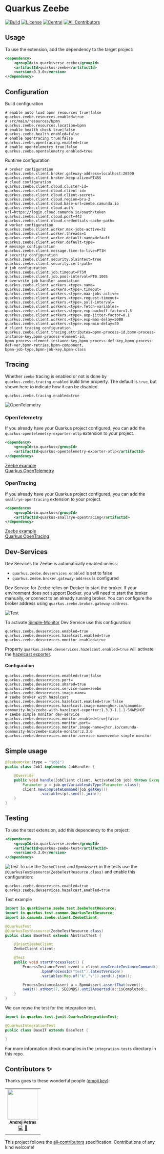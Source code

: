 # Quarkus Zeebe

<!-- ALL-CONTRIBUTORS-BADGE:START - Do not remove or modify this section -->
[![Build](https://github.com/quarkiverse/quarkus-zeebe/workflows/Build/badge.svg?branch=main)](https://github.com/quarkiverse/quarkus-zeebe/actions?query=workflow%3ABuild)
[![License](https://img.shields.io/github/license/quarkiverse/quarkus-zeebe.svg)](http://www.apache.org/licenses/LICENSE-2.0)
[![Central](https://img.shields.io/maven-central/v/io.quarkiverse.zeebe/quarkus-zeebe-parent?color=green)](https://search.maven.org/search?q=g:io.quarkiverse.zeebe%20AND%20a:quarkus-zeebe-parent)
[![All Contributors](https://img.shields.io/badge/all_contributors-1-orange.svg?style=flat-square)](#contributors-)
<!-- ALL-CONTRIBUTORS-BADGE:END -->

## Usage

To use the extension, add the dependency to the target project:
```xml
<dependency>
    <groupId>io.quarkiverse.zeebe</groupId>
    <artifactId>quarkus-zeebe</artifactId>
    <version>0.3.0</version>
</dependency>
```

## Configuration

Build configuration
```properties
# enable auto load bpmn resources true|false
quarkus.zeebe.resources.enabled=true
# src/main/resources/bpmn 
quarkus.zeebe.resources.location=bpmn
# enable health check true|false
quarkus.zeebe.health.enabled=false
# enable opentracing true|false
quarkus.zeebe.opentracing.enabled=true
# enable opentelemetry true|false
quarkus.zeebe.opentelemetry.enabled=true
```

Runtime configuration
```properties
# broker configuration
quarkus.zeebe.client.broker.gateway-address=localhost:26500
quarkus.zeebe.client.broker.keep-alive=PT45S
# cloud configuration
quarkus.zeebe.client.cloud.cluster-id=
quarkus.zeebe.client.cloud.client-id=
quarkus.zeebe.client.cloud.client-secret=
quarkus.zeebe.client.cloud.region=bru-2
quarkus.zeebe.client.cloud.base-url=zeebe.camunda.io
quarkus.zeebe.client.cloud.auth-url=https://login.cloud.camunda.io/oauth/token
quarkus.zeebe.client.cloud.port=443
quarkus.zeebe.client.cloud.credentials-cache-path=
# worker configuration
quarkus.zeebe.client.worker.max-jobs-active=32
quarkus.zeebe.client.worker.threads=1
quarkus.zeebe.client.worker.default-name=default
quarkus.zeebe.client.worker.default-type=
# message configuration
quarkus.zeebe.client.message.time-to-live=PT1H
# security configuration
quarkus.zeebe.client.security.plaintext=true
quarkus.zeebe.client.security.cert-path=
# job configuration
quarkus.zeebe.client.job.timeout=PT5M
quarkus.zeebe.client.job.pool-interval=PT0.100S
# overwrite job handler annotation
quarkus.zeebe.client.workers.<type>.name=
quarkus.zeebe.client.workers.<type>.timeout=
quarkus.zeebe.client.workers.<type>.max-jobs-active=
quarkus.zeebe.client.workers.<type>.request-timeout=
quarkus.zeebe.client.workers.<type>.poll-interval=
quarkus.zeebe.client.workers.<type>.fetch-variables=
quarkus.zeebe.client.workers.<type>.exp-backoff-factor=1.6
quarkus.zeebe.client.workers.<type>.exp-jitter-factor=0.1
quarkus.zeebe.client.workers.<type>.exp-max-delay=5000
quarkus.zeebe.client.workers.<type>.exp-min-delay=50
# client tracing configuration
quarkus.zeebe.client.tracing.attributes=bpmn-process-id,bpmn-process-instance-key,bpmn-process-element-id,
bpmn-process-element-instance-key,bpmn-process-def-key,bpmn-process-def-ver,bpmn-retries,bpmn-component,
bpmn-job-type,bpmn-job-key,bpmn-class
```

## Tracing

Whether `zeebe` tracing is enabled or not is done by `quarkus.zeebe.tracing.enabled` build time property. The default is `true`, but shown here to indicate how it can be disabled.
```properties
quarkus.zeebe.tracing.enabled=true
```
![OpenTelemetry](./docs/opentelemetry.png)

### OpenTelemetry

If you already have your Quarkus project configured, you can add the `quarkus-opentelemetry-exporter-otlp` extension to your project.
```xml
<dependency>
    <groupId>io.quarkus</groupId>
    <artifactId>quarkus-opentelemetry-exporter-otlp</artifactId>
</dependency>
```

[Zeebe example](examples/opentelemetry)  
[Quarkus OpenTelemetry](https://quarkus.io/guides/opentelemetry)

### OpenTracing

If you already have your Quarkus project configured, you can add the `smallrye-opentracing` extension to your project.
```xml
<dependency>
    <groupId>io.quarkus</groupId>
    <artifactId>quarkus-smallrye-opentracing</artifactId>
</dependency>
```

[Zeebe example](examples/opentracing)  
[Quarkus OpenTracing](https://quarkus.io/guides/opentracing)

## Dev-Services
Dev Services for Zeebe is automatically enabled unless:
* `quarkus.zeebe.devservices.enabled` is set to false
* `quarkus.zeebe.broker.gateway-address` is configured

Dev Service for Zeebe relies on Docker to start the broker. If your environment does not support Docker, you will need 
to start the broker manually, or connect to an already running broker. You can configure the broker address using 
`quarkus.zeebe.broker.gateway-address`.

![Test](./docs/devservice.png)

To activate [Simple-Monitor](https://github.com/camunda-community-hub/zeebe-simple-monitor) Dev Service use this configuration:
```properties
quarkus.zeebe.devservices.enabled=true
quarkus.zeebe.devservices.hazelcast.enabled=true
quarkus.zeebe.devservices.monitor.enabled=true
```
Property `quarkus.zeebe.devservices.hazelcast.enabled=true` will activate the [hazelcast exporter](https://github.com/camunda-community-hub/zeebe-hazelcast-exporter).

#### Configuration

```properties
quarkus.zeebe.devservices.enabled=true|false
quarkus.zeebe.devservices.port=
quarkus.zeebe.devservices.shared=true
quarkus.zeebe.devservices.service-name=zeebe
quarkus.zeebe.devservices.image-name=
# zeebe broker with hazelcast
quarkus.zeebe.devservices.hazelcast.enabled=true|false
quarkus.zeebe.devservices.hazelcast.image-name=ghcr.io/camunda-community-hub/zeebe-with-hazelcast-exporter:1.3.3-1.1.1-SNAPSHOT
# zeebe simple monitor dev-service
quarkus.zeebe.devservices.monitor.enabled=true|false
quarkus.zeebe.devservices.monitor.port=
quarkus.zeebe.devservices.monitor.image-name=ghcr.io/camunda-community-hub/zeebe-simple-monitor:2.3.0
quarkus.zeebe.devservices.monitor.service-name=zeebe-simple-monitor
```

## Simple usage

```java
@ZeebeWorker(type = "job1")
public class Job1 implements JobHandler {

    @Override
    public void handle(JobClient client, ActivatedJob job) throws Exception {
        Parameter p = job.getVariablesAsType(Parameter.class);
        client.newCompleteCommand(job.getKey())
                .variables(p).send().join();
    }
}
```

## Testing 

To use the test extension, add this dependency to the project:
```xml
<dependency>
    <groupId>io.quarkiverse.zeebe</groupId>
    <artifactId>quarkus-zeebe-test</artifactId>
    <version>0.3.0</version>
</dependency>
```
![Test](./docs/test.png)
To use the `ZeebeClient` and `BpmnAssert` in the tests use the `@QuarkusTestResource(ZeebeTestResource.class)` and enable this configuration:
```properties
quarkus.zeebe.devservices.enabled=true
quarkus.zeebe.devservices.hazelcast.enabled=true
```
Test example
```java
import io.quarkiverse.zeebe.test.ZeebeTestResource;
import io.quarkus.test.common.QuarkusTestResource;
import io.camunda.zeebe.client.ZeebeClient;

@QuarkusTest
@QuarkusTestResource(ZeebeTestResource.class)
public class BaseTest extends AbstractTest {

    @InjectZeebeClient
    ZeebeClient client;

    @Test
    public void startProcessTest() {
        ProcessInstanceEvent event = client.newCreateInstanceCommand()
                .bpmnProcessId("test").latestVersion()
                .variables(Map.of("k","v")).send().join();

        ProcessInstanceAssert a = BpmnAssert.assertThat(event);
        await().atMost(7, SECONDS).untilAsserted(a::isCompleted);
    }
}
```
We can reuse the test for the integration test.
```java
import io.quarkus.test.junit.QuarkusIntegrationTest;

@QuarkusIntegrationTest
public class BaseIT extends BaseTest {

}
```
For more information check examples in the `integration-tests` directory in this repo.

## Contributors ✨

Thanks goes to these wonderful people ([emoji key](https://allcontributors.org/docs/en/emoji-key)):

<!-- ALL-CONTRIBUTORS-LIST:START - Do not remove or modify this section -->
<!-- prettier-ignore-start -->
<!-- markdownlint-disable -->
<table>
  <tr>
    <td align="center"><a href="https://www.lorislab.org"><img src="https://avatars2.githubusercontent.com/u/828045?v=4?s=100" width="100px;" alt=""/><br /><sub><b>Andrej Petras</b></sub></a><br /><a href="https://github.com/quarkiverse/quarkiverse-zeebe/commits?author=andrejpetras" title="Code">💻</a> <a href="#maintenance-andrejpetras" title="Maintenance">🚧</a></td>
  </tr>
</table>

<!-- markdownlint-restore -->
<!-- prettier-ignore-end -->

<!-- ALL-CONTRIBUTORS-LIST:END -->

This project follows the [all-contributors](https://github.com/all-contributors/all-contributors) specification.
Contributions of any kind welcome!
